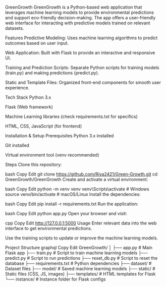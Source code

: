 GreenGrowth
GreenGrowth is a Python-based web application that leverages machine learning models to provide environmental predictions and support eco-friendly decision-making. The app offers a user-friendly web interface for interacting with predictive models trained on relevant datasets.

Features
Predictive Modeling: Uses machine learning algorithms to predict outcomes based on user input.

Web Application: Built with Flask to provide an interactive and responsive UI.

Training and Prediction Scripts: Separate Python scripts for training models (train.py) and making predictions (predict.py).

Static and Template Files: Organized front-end components for smooth user experience.

Tech Stack
Python 3.x

Flask (Web framework)

Machine Learning libraries (check requirements.txt for specifics)

HTML, CSS, JavaScript (for frontend)

Installation & Setup
Prerequisites
Python 3.x installed

Git installed

Virtual environment tool (venv recommended)

Steps
Clone this repository:

bash
Copy
Edit
git clone https://github.com/Riya2421/Green-Growth.git
cd GreenGrowth/GreenGrowth
Create and activate a virtual environment:

bash
Copy
Edit
python -m venv venv
venv\Scripts\activate    # Windows
source venv/bin/activate # macOS/Linux
Install the dependencies:

bash
Copy
Edit
pip install -r requirements.txt
Run the application:

bash
Copy
Edit
python app.py
Open your browser and visit:

cpp
Copy
Edit
http://127.0.0.1:5000
Usage
Enter relevant data into the web interface to get environmental predictions.

Use the training scripts to update or improve the machine learning models.

Project Structure
graphql
Copy
Edit
GreenGrowth/
│
├── app.py              # Main Flask app
├── train.py            # Script to train machine learning models
├── predict.py          # Script to run predictions
├── reset_db.py         # Script to reset the database
├── requirements.txt    # Python dependencies
├── dataset/            # Dataset files
├── model/              # Saved machine learning models
├── static/             # Static files (CSS, JS, images)
├── templates/          # HTML templates for Flask
└── instance/           # Instance folder for Flask configs
